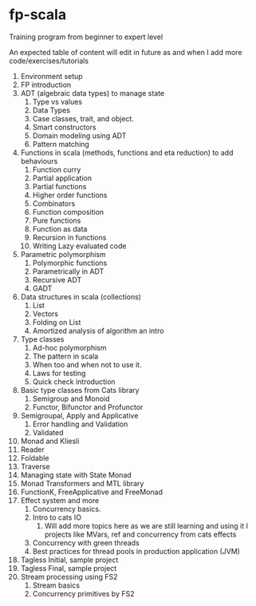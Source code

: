 # fp-scala
Training program from beginner to expert level

An expected table of content will edit in future as and when I add more code/exercises/tutorials

1. Environment setup 
2. FP introduction
3. ADT (algebraic data types) to manage state
    1. Type vs values
    2. Data Types
    3. Case classes, trait, and object.
    4. Smart constructors
    5. Domain modeling using ADT 
    6. Pattern matching
4. Functions in scala (methods, functions and eta reduction) to add behaviours
    1. Function curry
    2. Partial application
    3. Partial functions
    4. Higher order functions
    5. Combinators
    6. Function composition
    7. Pure functions
    8. Function as data
    9. Recursion in functions
    10. Writing Lazy evaluated code
5. Parametric polymorphism
    1. Polymorphic functions
    2. Parametrically in ADT
    3. Recursive ADT
    4. GADT
6. Data structures in scala (collections)
    1. List
    2. Vectors
    3. Folding on List
    4. Amortized analysis of algorithm an intro
7. Type classes
    1. Ad-hoc polymorphism 
    2. The pattern in scala
    3. When too and when not to use it.
    4. Laws for testing
    5. Quick check introduction
8. Basic type classes from Cats library
    1. Semigroup and Monoid
    2. Functor, Bifunctor and Profunctor
9. Semigroupal, Apply and Applicative
    1. Error handling and Validation
    2. Validated
10. Monad and Kliesli
11. Reader
12. Foldable
13. Traverse
14. Managing state with State Monad
15. Monad Transformers and MTL library
16. FunctionK, FreeApplicative and FreeMonad
17. Effect system and more
    1. Concurrency basics.
    2. Intro to cats IO
        1. Will add more topics here as we are still learning and using it I projects like MVars, ref and concurrency from cats effects
    3. Concurrency with green threads
    4. Best practices for thread pools in production application (JVM)
18. Tagless Initial, sample project
19. Tagless Final, sample project
20. Stream processing using FS2
    1. Stream basics
    2. Concurrency primitives by FS2
